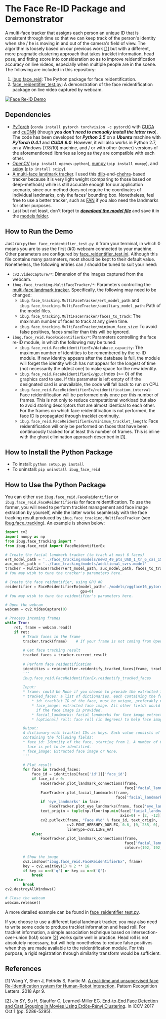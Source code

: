 # The Face Re-ID Package and Demonstrator
A multi-face tracker that assigns each person an unique ID that is consistent through time so that we can keep track of the person's identity when she / he is moving in and out of the camera's field of view. The algorithm is loosely based on our previous work [\[1\]](https://ibug.doc.ic.ac.uk/media/uploads/documents/a_real-time_and_unsupervised_face_re-identification_system_for_human-robot_interaction.pdf) but with a different, more pragmatic clustering approach that takes tracklet information, head pose, and fitting score into consideration so as to improve reidentification accuracy on live videos, especially when multiple people are in the scene. The following are included in this repository:
1. [ibug.face_reid](./ibug/face_reid): The Python package for face reidentification.
2. [face_reidentifier_test.py](./face_reidentifier_test.py): A demonstration of the face reidentification package on live video captured by webcam.

[![Face Re-ID Demo](https://img.youtube.com/vi/DZ4XFO-56ww/0.jpg)](https://www.youtube.com/watch?v=DZ4XFO-56ww "Face Re-ID Demo")

## Dependencies
* [PyTorch](https://pytorch.org/) (`conda install pytorch torchvision -c pytorch`) with [CUDA](https://developer.nvidia.com/cuda-90-download-archive) and [cuDNN](https://developer.nvidia.com/cudnn) (though ***you don't need to manually install the latter two***). The code has been developed for ***Python 3.5*** on a ***Ubuntu*** machine with ***PyTorch 0.4.1*** and ***CUDA 9.0***. However, it will also works in Python 2.7, on a Windows (7/8/10) machine, and / or with other (newer) versions of the aforementioned libraries as long as they are compatible with each other.
* [OpenCV](https://opencv.org/) (`pip install opencv-python`), [numpy](http://www.numpy.org/) (`pip install numpy`), and [scipy](https://www.scipy.org/) (`pip install scipy`).
* [A multi-face landmark tracker](https://github.com/IntelligentBehaviourUnderstandingGroup/face_tracking). I used this [dlib](http://dlib.net/)-and-[chehra](https://ibug.doc.ic.ac.uk/resources/chehra-tracker-cvpr-2014/)-based tracker because it is very light weight (comparing to those based on deep-methods) while is still accurate enough for our application scenario, since our method does not require the coordinates of individual landmarks, only the faces' bounding box. Nonetheless, feel free to use a better tracker, such as [FAN](https://github.com/1adrianb/2D-and-3D-face-alignment) if you also need the landmarks for other purposes.
* Last but not least, don't forget to ***[download the model file](https://drive.google.com/open?id=1sLtsfu_Ry_l_3iN6goRtI3Jd_E-bhoVB)*** and save it in the [models folder](./models).

## How to Run the Demo
Just run `python face_reidentifier_test.py 0` from your terminal, in which 0 means you are to use the first (#0) webcam connected to your machine. Other parameters are configured by [face_reidentifier_test.ini](./face_reidentifier_test.ini). Although this file contains many parameters, most should be kept to their default value. Nonetheless, the following entries can / should be tuned to suit your need:
* `cv2.VideoCapture/*`: Dimension of the images captured from the webcam.
* `ibug.face_tracking.MultiFaceTracker/*`: Parameters controlling the [multi-face landmark tracker](https://github.com/IntelligentBehaviourUnderstandingGroup/face_tracking). Specifically, the following may need to be changed:
    - `ibug.face_tracking.MultiFaceTracker/ert_model_path` and `ibug.face_tracking.MultiFaceTracker/auxiliary_model_path`: Path of the model files.
    - `ibug.face_tracking.MultiFaceTracker/faces_to_track`: The maximum number of faces to track at any given time.
    - `ibug.face_tracking.MultiFaceTracker/minimum_face_size`: To avoid false positives, faces smaller than this will be ignored.
* `ibug.face_reid.FaceReidentifierEx/*`: Parameters controlling the face re-ID module, in which the following may be tuned:
    - `ibug.face_reid.FaceReidentifierEx/database_capacity`: The maximum number of identities to be remembered by the re-ID module. If new identity appears after the database is full, the module will forget the identity which has not appear for the longest of time (not necessarily the oldest one) to make space for the new identity.
    - `ibug.face_reid.FaceReidentifierEx/gpu`: Index (>= 0) of the graphics card to use. If this parameter is left empty of if the designated card is unavailable, the code will fall back to run on CPU.
    - `ibug.face_reid.FaceReidentifierEx/reidentification_interval`: Face reidentification will be performed only once per this number of frames. This is not only to reduce computational workload but also to avoid storing descriptors that are almost identical to each other. For the frames on which face reidentification is not performed, the face ID is propagated through tracklet continuity.
    - `ibug.face_reid.FaceReidentifierEx/minimum_tracklet_length`: Face reidentification will only be performed on faces that have been continuously tracked for at least this number of frames. This is inline with the ghost elimination approach described in [\[1\]](https://ibug.doc.ic.ac.uk/media/uploads/documents/a_real-time_and_unsupervised_face_re-identification_system_for_human-robot_interaction.pdf).

## How to Install the Python Package
* To install: `python setup.py install`
* To uninstall: `pip uninstall ibug_face_reid`

## How to Use the Python Package
You can either use `ibug.face_reid.FaceReidentifier` or `ibug.face_reid.FaceReidentifierEx` for face reidentification. To use the former, you will need to perform tracklet management and face image extraction by yourself, while the latter works seamlessly with the face tracking result produced by `ibug.face_tracking.MultiFaceTracker` (see [ibug.face_tracking](https://github.com/IntelligentBehaviourUnderstandingGroup/face_tracking)). An example is shown below:

```python
import cv2
import numpy as np
from ibug.face_tracking import *
from ibug.face_reid import FaceReidentifierEx

# Create the facial landmark tracker (to track at most 6 faces)
ert_model_path = '../face_tracking/models/new3_49_pts_UAD_1_tr_6_cas_15.dat'
aux_model_path = '../face_tracking/models/additional_svrs.model'
tracker = MultiFaceTracker(ert_model_path, aux_model_path, faces_to_track=6)
# You may wish to tune the tracker's parameters here.

# Create the face reidentifier, using GPU #0
reidentifier = FaceReidentifierEx(model_path='./models/vggface16_pytorch_weights.pt',
                                  gpu=0)
# You may wish to tune the reidentifier's parameters here.

# Open the webcam
webcam = cv2.VideoCapture(0)

# Process incoming frames
while True:
    ret, frame = webcam.read()
    if ret:
        # Track faces in the frame
        tracker.track(frame)    # If your frame is not coming from OpenCV, set use_bgr_colour_model=False
        
        # Get face tracking result
        tracked_faces = tracker.current_result
        
        # Perform face reidentification
        identities = reidentifier.reidentify_tracked_faces(frame, tracked_faces)
        '''
        ibug.face_reid.FaceReidentifierEx.reidentify_tracked_faces
        
        Input:
        * frame: could be None if you choose to provide the extracted face images.
        * tracked_faces: a list of dictionaries, each containing the following:
            * id: tracklet ID of the face, must be unique, preferably non-negative.
            * face_image: extracted face image. All other fields would be ignored 
              if the face image is provided.
            * facial_landmarks: facial landmarks for face image extraction.
            * [optional] roll: face roll (in degrees) to help face image extraction.

        Output:
        A dictionary with tracklet IDs as keys. Each value consists of a dictionary  
        containing the following fields:
        * face_id: Identity of the face, starting from 1. A number of 0 means the 
          face is yet to be identified.
        * face_image: Extracted face image or None.
        '''
        
        # Plot result
        for face in tracked_faces:
            face_id = identities[face['id']]['face_id']
            if face_id > 0:
                FaceTracker.plot_landmark_connections(frame, 
                                                      face['facial_landmarks'])
                FaceTracker.plot_facial_landmarks(frame, 
                                                  face['facial_landmarks'])
                if 'eye_landmarks' in face:
                    FaceTracker.plot_eye_landmarks(frame, face['eye_landmarks'])
                text_origin = tuple(np.floor(np.min(face['facial_landmarks'], 
                                                    axis=0) + [2, -12]).astype(int))
                cv2.putText(frame, "Face #%d" % face_id, text_origin,
                            cv2.FONT_HERSHEY_DUPLEX, 0.6, (0, 255, 0),
                            lineType=cv2.LINE_AA)
            else:
                FaceTracker.plot_landmark_connections(frame, 
                                                      face['facial_landmarks'],
                                                      colour=(192, 192, 192))
        
        # Show the image
        cv2.imshow("ibug.face_reid.FaceReidentifierEx", frame)
        key = cv2.waitKey(1) % 2 ** 16
        if key == ord('q') or key == ord('Q'):
            break
    else:
        break
cv2.destroyAllWindows()

# Close the webcam
webcam.release()
```

A more detailed example can be found in [face_reidentifier_test.py](./face_reidentifier_test.py).

If you choose to use a different facial landmark tracker, you may also need to write some code to produce tracklet information and head roll. For tracklet information, a simple association technique based on intersection-over-union (IoU) score [\[2\]](http://openaccess.thecvf.com/content_ICCV_2017/papers/Jin_End-To-End_Face_Detection_ICCV_2017_paper.pdf) works quite well in practice. Head roll is not absolutely necessary, but will help nonetheless to reduce false positives when they are made available to the reidentification module. For this purpose, a rigid registration through similarity transform would be sufficient.

## References
[1] Wang Y, Shen J, Petridis S, Pantic M. [A real-time and unsupervised face Re-Identification system for Human-Robot Interaction](https://ibug.doc.ic.ac.uk/media/uploads/documents/a_real-time_and_unsupervised_face_re-identification_system_for_human-robot_interaction.pdf). Pattern Recognition Letters. 2018 Apr 9.

[2] Jin SY, Su H, Stauffer C, Learned-Miller EG. [End-to-End Face Detection and Cast Grouping in Movies Using Erdös-Rényi Clustering](http://openaccess.thecvf.com/content_ICCV_2017/papers/Jin_End-To-End_Face_Detection_ICCV_2017_paper.pdf). In ICCV 2017 Oct 1 (pp. 5286-5295).
